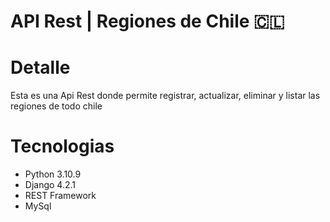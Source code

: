 # API Rest | Regiones de Chile 🇨🇱

# Detalle
Esta es una Api Rest donde permite registrar, actualizar, eliminar y listar las regiones de todo chile

# Tecnologias
- Python 3.10.9
- Django 4.2.1
- REST Framework
- MySql